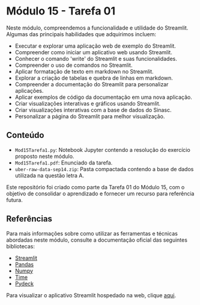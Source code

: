 # Módulo 15 - Tarefa 01

Neste módulo, compreendemos a funcionalidade e utilidade do Streamlit. Algumas das principais habilidades que adquirimos incluem:
- Executar e explorar uma aplicação web de exemplo do Streamlit.
- Compreender como iniciar um aplicativo web usando Streamlit.
- Conhecer o comando 'write' do Streamlit e suas funcionalidades.
- Compreender o uso de comandos no Streamlit.
- Aplicar formatação de texto em markdown no Streamlit.
- Explorar a criação de tabelas e quebra de linhas em markdown.
- Compreender a documentação do Streamlit para personalizar aplicações.
- Aplicar exemplos de código da documentação em uma nova aplicação.
- Criar visualizações interativas e gráficos usando Streamlit.
- Criar visualizações interativas com a base de dados do Sinasc.
- Personalizar a página do Streamlit para melhor visualização.

## Conteúdo

- `Mod15Tarefa1.py`: Notebook Jupyter contendo a resolução do exercício proposto neste módulo.
- `Mod15Tarefa1.pdf`: Enunciado da tarefa.
- `uber-raw-data-sep14.zip`: Pasta compactada contendo a base de dados utilizada na questão letra A.

Este repositório foi criado como parte da Tarefa 01 do Módulo 15, com o objetivo de consolidar o aprendizado e fornecer um recurso para referência futura.

## Referências

Para mais informações sobre como utilizar as ferramentas e técnicas abordadas neste módulo, consulte a documentação oficial das seguintes bibliotecas:

- [Streamlit](https://docs.streamlit.io)
- [Pandas](https://pandas.pydata.org/docs/)
- [Numpy](https://numpy.org/doc/)
- [Time](https://docs.python.org/3/library/time.html)
- [Pydeck](https://deckgl.readthedocs.io/en/latest/)

Para visualizar o aplicativo Streamlit hospedado na web, clique [aqui](https://ebac-data-science-mod15-tarefa01.streamlit.app).
